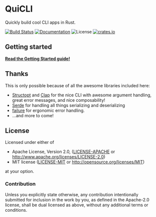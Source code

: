 # QuiCLI

Quickly build cool CLI apps in Rust.

[![Build Status](https://travis-ci.org/killercup/quicli.svg)][Travis]
[![Documentation](https://img.shields.io/badge/docs-master-blue.svg)][Documentation]
![License](https://img.shields.io/crates/l/quicli.svg)
[![crates.io](https://img.shields.io/crates/v/quicli.svg)][Crates.io]

[Travis]: https://travis-ci.org/killercup/quicli
[Crates.io]: https://crates.io/crates/quicli
[Documentation]: https://docs.rs/quicli

## Getting started

**[Read the Getting Started guide!](https://killercup.github.io/quicli/)**

## Thanks

This is only possible because of all the awesome libraries included here:

- [Structopt] and [Clap] for the nice CLI with awesome argument handling, great
  error messages, and nice composability!
- [Serde] for handling all things serializing and deserializing
- [failure] for ergonomic error handling.
- …and more to come!

[Structopt]: https://docs.rs/structopt-derive
[Clap]: https://clap.rs/
[Serde]: https://serde.rs/
[failure]: https://boats.gitlab.io/failure/

## License

Licensed under either of

 * Apache License, Version 2.0, ([LICENSE-APACHE](LICENSE-APACHE) or http://www.apache.org/licenses/LICENSE-2.0)
 * MIT license ([LICENSE-MIT](LICENSE-MIT) or http://opensource.org/licenses/MIT)

at your option.

### Contribution

Unless you explicitly state otherwise, any contribution intentionally
submitted for inclusion in the work by you, as defined in the Apache-2.0
license, shall be dual licensed as above, without any additional terms or
conditions.
